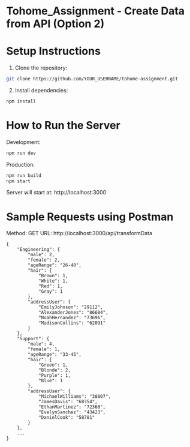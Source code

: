 # Tohome_Assignment - Create Data from API (Option 2)

# Setup Instructions

1. Clone the repository:

```bash
git clone https://github.com/YOUR_USERNAME/tohome-assignment.git
```

2. Install dependencies:

```bash
npm install
```

# How to Run the Server

Development:
```bash
npm run dev
```

Production:
```bash
npm run build
npm start
```

Server will start at:
http://localhost:3000

# Sample Requests using Postman

Method: GET
URL: http://localhost:3000/api/transformData

```
{
    "Engineering": {
        "male": 2,
        "female": 2,
        "ageRange": "26-40",
        "hair": {
            "Brown": 1,
            "White": 1,
            "Red": 1,
            "Gray": 1
        },
        "addressUser": {
            "EmilyJohnson": "29112",
            "AlexanderJones": "86684",
            "NoahHernandez": "73696",
            "MadisonCollins": "62091"
        }
    },
    "Support": {
        "male": 4,
        "female": 1,
        "ageRange": "33-45",
        "hair": {
            "Green": 1,
            "Blonde": 2,
            "Purple": 1,
            "Blue": 1
        },
        "addressUser": {
            "MichaelWilliams": "38807",
            "JamesDavis": "68354",
            "EthanMartinez": "72360",
            "EvelynSanchez": "43423",
            "DanielCook": "58781"
        }
    },
    ...
}
```
